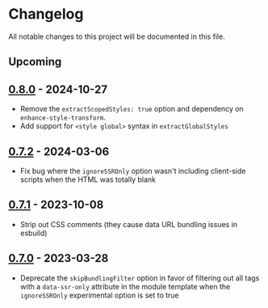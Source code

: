 # Changelog

All notable changes to this project will be documented in this file.

## Upcoming

## [0.8.0](https://github.com/whitefusionhq/esbuild-plugin-html-modules/compare/v0.7.2...v0.8.0) - 2024-10-27

- Remove the `extractScopedStyles: true` option and dependency on `enhance-style-transform`.
- Add support for `<style global>` syntax in `extractGlobalStyles`

## [0.7.2](https://github.com/whitefusionhq/esbuild-plugin-html-modules/compare/v0.7.0...v0.7.1) - 2024-03-06

- Fix bug where the `ignoreSSROnly` option wasn't including client-side scripts when the HTML was totally blank

## [0.7.1](https://github.com/whitefusionhq/esbuild-plugin-html-modules/compare/v0.7.0...v0.7.1) - 2023-10-08

- Strip out CSS comments (they cause data URL bundling issues in esbuild)

## [0.7.0](https://github.com/whitefusionhq/esbuild-plugin-html-modules/compare/v0.6.0...v0.7.0) - 2023-03-28

- Deprecate the `skipBundlingFilter` option in favor of filtering out all tags with a `data-ssr-only` attribute in the module template when the `ignoreSSROnly` experimental option is set to true